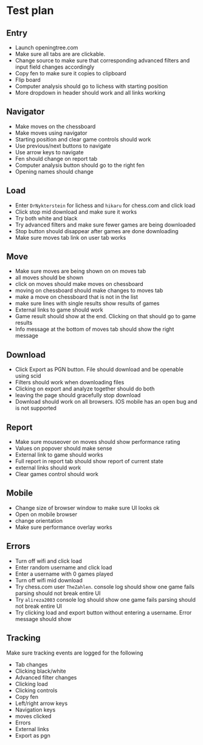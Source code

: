# Test plan

## Entry
 * Launch openingtree.com
 * Make sure all tabs are are clickable.
 * Change source to make sure that corresponding advanced filters and input field changes accordingly
 * Copy fen to make sure it copies to clipboard
 * Flip board
 * Computer analysis should go to lichess with starting position
 * More dropdown in header should work and all links working

## Navigator
 * Make moves on the chessboard
 * Make moves using navigator
 * Starting position and clear game controls should work
 * Use previous/next buttons to navigate
 * Use arrow keys to navigate
 * Fen should change on report tab
 * Computer analysis button should go to the right fen
 * Opening names should change

## Load
 * Enter `DrNykterstein` for lichess and `hikaru` for chess.com and click load
 * Click stop mid download and make sure it works
 * Try both white and black
 * Try advanced filters and make sure fewer games are being downloaded
 * Stop button should disappear after games are done downloading
 * Make sure moves tab link on user tab works

## Move
 * Make sure moves are being shown on on moves tab
 * all moves should be shown
 * click on moves should make moves on chessboard
 * moving on chessboard should make changes to moves tab
 * make a move on chessboard that is not in the list
 * make sure lines with single results show results of games
 * External links to game should work
 * Game result should show at the end. Clicking on that should go to game results
 * Info message at the bottom of moves tab should show the right message

## Download
 * Click Export as PGN button. File should download and be openable using scid
 * Filters should work when downloading files
 * Clicking on export and analyze together should do both
 * leaving the page should gracefully stop download
 * Download should work on all browsers. IOS mobile has an open bug and is not supported

## Report
 * Make sure mouseover on moves should show performance rating
 * Values on popover should make sense
 * External link to game should works
 * Full report in report tab should show report of current state
 * external links should work
 * Clear games control should work

 ## Mobile
 * Change size of browser window to make sure UI looks ok
 * Open on mobile browser
 * change orientation
 * Make sure performance overlay works

## Errors
 * Turn off wifi and click load
 * Enter random username and click load
 * Enter a username with 0 games played
 * Turn off wifi mid download
 * Try chess.com user `TheZahlen`. console log should show one game fails parsing should not break entire UI
 * Try `alireza2003` console log should show one game fails parsing should not break entire UI
 * Try clicking load and export button without entering a username. Error message should show

## Tracking
Make sure tracking events are logged for the following
 * Tab changes
 * Clicking black/white
 * Advanced filter changes
 * Clicking load
 * Clicking controls
 * Copy fen
 * Left/right arrow keys
 * Navigation keys
 * moves clicked
 * Errors
 * External links
 * Export as pgn

